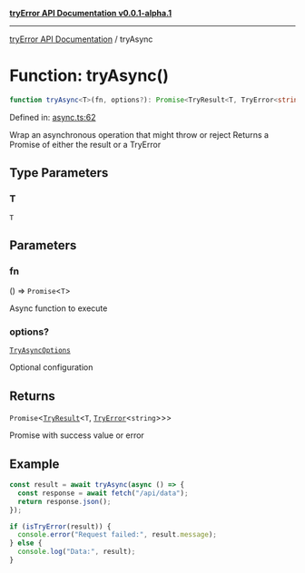[**tryError API Documentation v0.0.1-alpha.1**](../index.md)

---

[tryError API Documentation](../index.md) / tryAsync

# Function: tryAsync()

```ts
function tryAsync<T>(fn, options?): Promise<TryResult<T, TryError<string>>>;
```

Defined in: [async.ts:62](https://github.com/oconnorjohnson/try-error/blob/e3ae0308069a4fba073f4543d527ad76373db795/src/async.ts#L62)

Wrap an asynchronous operation that might throw or reject
Returns a Promise of either the result or a TryError

## Type Parameters

### T

`T`

## Parameters

### fn

() => `Promise`\<`T`\>

Async function to execute

### options?

[`TryAsyncOptions`](../interfaces/TryAsyncOptions.md)

Optional configuration

## Returns

`Promise`\<[`TryResult`](../type-aliases/TryResult.md)\<`T`, [`TryError`](../interfaces/TryError.md)\<`string`\>\>\>

Promise<TryResult> with success value or error

## Example

```typescript
const result = await tryAsync(async () => {
  const response = await fetch("/api/data");
  return response.json();
});

if (isTryError(result)) {
  console.error("Request failed:", result.message);
} else {
  console.log("Data:", result);
}
```
